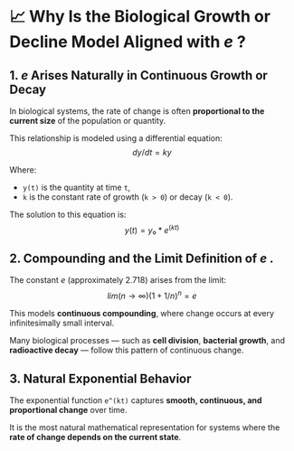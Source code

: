 # 📈 Why Is the Biological Growth or Decline Model Aligned with _e_ ?

## 1. _e_ Arises Naturally in Continuous Growth or Decay
In biological systems, the rate of change is often **proportional to the current size** of the population or quantity.

This relationship is modeled using a differential equation:
$$ dy/dt = ky $$

Where:
- `y(t)` is the quantity at time `t`,
- `k` is the constant rate of growth (`k > 0`) or decay (`k < 0`).

The solution to this equation is:
$$ y(t) = y₀ * e^(kt) $$

## 2. Compounding and the Limit Definition of _e_ .

The constant _e_ (approximately 2.718) arises from the limit:
$$ lim (n → ∞) (1 + 1/n)^n = e $$

This models **continuous compounding**, where change occurs at every infinitesimally small interval.

Many biological processes — such as **cell division**, **bacterial growth**, and **radioactive decay** — follow this pattern of continuous change.

## 3. Natural Exponential Behavior
The exponential function `e^(kt)` captures **smooth, continuous, and proportional change** over time.

It is the most natural mathematical representation for systems where the **rate of change depends on the current state**.

